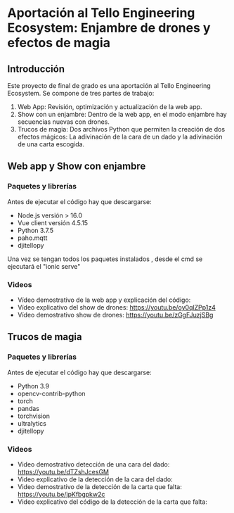 # Aportación al Tello Engineering Ecosystem: Enjambre de drones y efectos de magia
## Introducción
Este proyecto de final de grado es una aportación al Tello Engineering Ecosystem. Se compone de tres partes de trabajo:
1. Web App: Revisión, optimización y actualización de la web app.
2. Show con un enjambre: Dentro de la web app, en el modo enjambre hay secuencias nuevas con drones.
3. Trucos de magia: Dos archivos Python que permiten la creación de dos efectos mágicos: La adivinación de la cara de un dado y la adivinación de una carta escogida.
          
## Web app y Show con enjambre
### Paquetes y librerías 
Antes de ejecutar el código hay que descargarse:
- Node.js versión > 16.0
- Vue client versión 4.5.15
- Python 3.7.5
- paho.mqtt
- djitellopy
  
Una vez se tengan todos los paquetes instalados , desde el cmd se ejecutará el "ionic serve"
### Videos
- Vídeo demostrativo de la web app y explicación del código:
- Vídeo explicativo del show de drones: https://youtu.be/oy0qlZPp1z4
- Vídeo demostrativo show de drones: https://youtu.be/zGgFJuzjSBg
## Trucos de magia
### Paquetes y librerías 
Antes de ejecutar el código hay que descargarse:
- Python 3.9
- opencv-contrib-python
- torch
- pandas
- torchvision
- ultralytics
- djitellopy
### Videos
- Video demostrativo detección de una cara del dado: https://youtu.be/dTZshJcesGM
- Video explicativo de la detección de la cara del dado:
- Video demostrativo de la detección de la carta que falta: https://youtu.be/jpKfbgpkw2c
- Video explicativo del código de la detección de la carta que falta:
